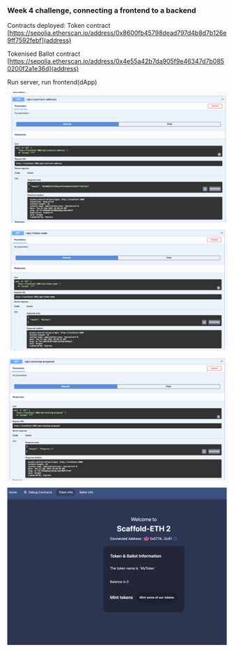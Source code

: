 ### Week 4 challenge, connecting a frontend to a backend

Contracts deployed:
Token contract [https://sepolia.etherscan.io/address/0x8600fb45798dead797d4b8d7b126e9ff7592febf](address)

Tokenised Ballot contract [https://sepolia.etherscan.io/address/0x4e55a42b7da905f9e46347d7b0850200f2a1e36d](address)


Run server, run frontend(dApp)

![API Get contracts](./screenshots/API_get_contract_address.png)

![API get token name](./screenshots/API_get_token_name.png)

![API get winning proposal](./screenshots/API_get_winning_proposal.png)

![Frontend display token information](./screenshots/UI_token_info.png)

